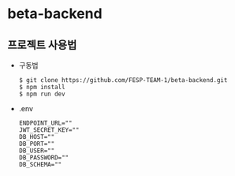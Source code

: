 # beta-backend

## 프로젝트 사용법

- 구동법

  ```
  $ git clone https://github.com/FESP-TEAM-1/beta-backend.git
  $ npm install
  $ npm run dev
  ```

- .env
  ```
  ENDPOINT_URL=""
  JWT_SECRET_KEY=""
  DB_HOST=""
  DB_PORT=""
  DB_USER=""
  DB_PASSWORD=""
  DB_SCHEMA=""
  ```
